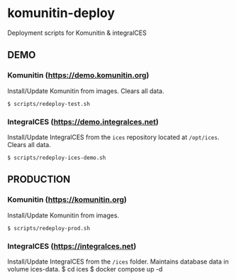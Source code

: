 # komunitin-deploy
Deployment scripts for Komunitin & integralCES

## DEMO
### Komunitin (https://demo.komunitin.org)
Install/Update Komunitin from images. Clears all data.
```
$ scripts/redeploy-test.sh
```
### IntegralCES (https://demo.integralces.net)
Install/Update IntegralCES from the `ices` repository located at `/opt/ices`. Clears all data.
```
$ scripts/redeploy-ices-demo.sh
```

## PRODUCTION
### Komunitin (https://komunitin.org)
Install/Update Komunitin from images.
```
$ scripts/redeploy-prod.sh
```
### IntegralCES (https://integralces.net)
Install/Update IntegralCES from the `/ices` folder. Maintains database data in volume ices-data.
$ cd ices
$ docker compose up -d
```
